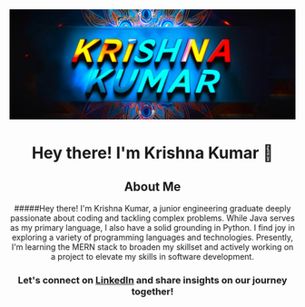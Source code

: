 <div align="center" >
  <img src="./Krishna.jpg" alt="Krishna Kumar">

# Hey there! I'm Krishna Kumar 👋

## About Me

#####Hey there! I'm Krishna Kumar, a junior engineering graduate deeply passionate about coding and tackling complex problems. While Java serves as my primary language, I also have a solid grounding in Python. I find joy in exploring a variety of programming languages and technologies. Presently, I'm learning the MERN stack to broaden my skillset and actively working on a project to elevate my skills in software development.

### Let's connect on [LinkedIn](https://www.linkedin.com/in/krishna-kumar-975b25186/) and share insights on our journey together!
</div>
